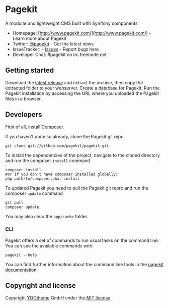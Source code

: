 # Pagekit

A modular and lightweight CMS built with Symfony components

* Homepage: [http://www.pagekit.com/](http://www.pagekit.com/) - Learn more about Pagekit
* Twitter: [@pagekit](https://twitter.com/pagekit) - Get the latest news
* IssueTracker: - [Issues](http://github.com/pagekit/pagekit/issues) - Report bugs here
* Developer Chat: #pagekit on irc.freenode.net


## Getting started

Download the [latest release](http://www.pagekit.com/download) and extract the archive, then copy the extracted folder to your webserver.
Create a database for Pagekit.
Run the Pagekit installation by accessing the URL where you uploaded the Pagekit files in a browser.


## Developers

First of all, install [Composer](https://getcomposer.org/doc/00-intro.md#installation-nix).

If you haven't done so already, clone the Pagekit git repo.
```
git clone git://github.com/pagekit/pagekit.git
```

To install the dependencies of the project, navigate to the cloned directory and run the composer `install` command
```
composer install
#or if you don't have composer installed globally:
php path/to/composer.phar install
```

To updated Pagekit you need to pull the Pagekit git repro and run the composer `update` command 

```
git pull
composer update
```

You may also clear the `app/cache` folder.

### CLI

Pagekit offers a set of commands to run usual tasks on the command line. You can see the available commands with
```
pagekit --help
```
You can find further information about the command line tools in the [pagekit documentation](http://www.pagekit.com/documentation)


## Copyright and license

Copyright [YOOtheme](http://www.yootheme.com) GmbH under the [MIT license](LICENSE).

